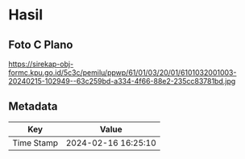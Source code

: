 # Hasil

## Foto C Plano

https://sirekap-obj-formc.kpu.go.id/5c3c/pemilu/ppwp/61/01/03/20/01/6101032001003-20240215-102949--63c259bd-a334-4f66-88e2-235cc83781bd.jpg


## Metadata

| Key        | Value               |
| ---------- | ------------------- |
| Time Stamp | 2024-02-16 16:25:10 |



